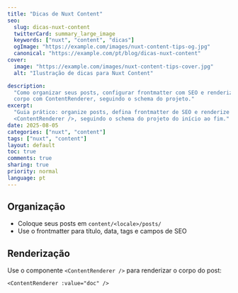 ```yaml
---
title: "Dicas de Nuxt Content"
seo:
  slug: dicas-nuxt-content
  twitterCard: summary_large_image
  keywords: ["nuxt", "content", "dicas"]
  ogImage: "https://example.com/images/nuxt-content-tips-og.jpg"
  canonical: "https://example.com/pt/blog/dicas-nuxt-content"
cover:
  image: "https://example.com/images/nuxt-content-tips-cover.jpg"
  alt: "Ilustração de dicas para Nuxt Content"

description:
  "Como organizar seus posts, configurar frontmatter com SEO e renderizar o
  corpo com ContentRenderer, seguindo o schema do projeto."
excerpt:
  "Guia prático: organize posts, defina frontmatter de SEO e renderize com
  <ContentRenderer />, seguindo o schema do projeto do início ao fim."
date: 2025-08-05
categories: ["nuxt", "content"]
tags: ["nuxt", "content"]
layout: default
toc: true
comments: true
sharing: true
priority: normal
language: pt
---
```


## Organização

- Coloque seus posts em `content/<locale>/posts/`
- Use o frontmatter para título, data, tags e campos de SEO

## Renderização

Use o componente `<ContentRenderer />` para renderizar o corpo do post:

```vue
<ContentRenderer :value="doc" />
```
